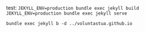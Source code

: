 test:
`JEKYLL_ENV=production bundle exec jekyll build`
`JEKYLL_ENV=production bundle exec jekyll serve`

`bundle exec jekyll b -d ../voluntastua.github.io`

